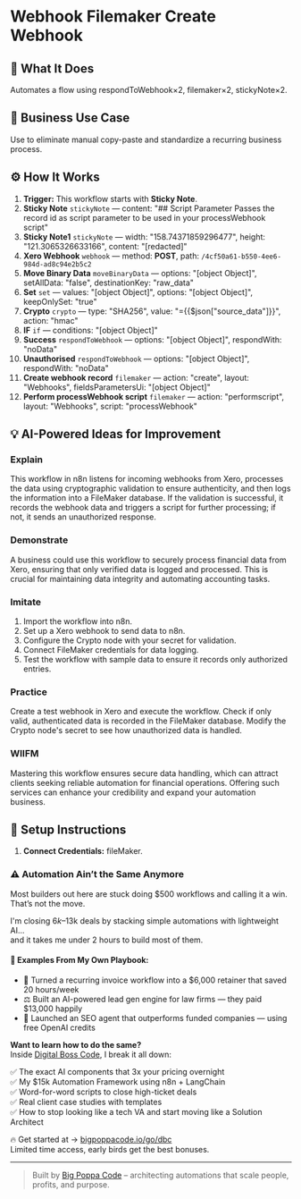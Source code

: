 # Webhook Filemaker Create Webhook
## 🚀 What It Does
Automates a flow using respondToWebhook×2, filemaker×2, stickyNote×2.

## 💼 Business Use Case
Use to eliminate manual copy-paste and standardize a recurring business process.

## ⚙️ How It Works
1. **Trigger:** This workflow starts with **Sticky Note**.
2. **Sticky Note** `stickyNote` — content: "## Script Parameter
Passes the record id as script parameter to be used in your processWebhook script"
3. **Sticky Note1** `stickyNote` — width: "158.74371859296477", height: "121.3065326633166", content: "[redacted]"
4. **Xero Webhook** `webhook` — method: **POST**, path: `/4cf50a61-b550-4ee6-984d-ad8c94e2b5c2`
5. **Move Binary Data** `moveBinaryData` — options: "[object Object]", setAllData: "false", destinationKey: "raw_data"
6. **Set** `set` — values: "[object Object]", options: "[object Object]", keepOnlySet: "true"
7. **Crypto** `crypto` — type: "SHA256", value: "={{$json["source_data"]}}", action: "hmac"
8. **IF** `if` — conditions: "[object Object]"
9. **Success** `respondToWebhook` — options: "[object Object]", respondWith: "noData"
10. **Unauthorised** `respondToWebhook` — options: "[object Object]", respondWith: "noData"
11. **Create webhook record** `filemaker` — action: "create", layout: "Webhooks", fieldsParametersUi: "[object Object]"
12. **Perform processWebhook script** `filemaker` — action: "performscript", layout: "Webhooks", script: "processWebhook"

## 💡 AI-Powered Ideas for Improvement
### Explain
This workflow in n8n listens for incoming webhooks from Xero, processes the data using cryptographic validation to ensure authenticity, and then logs the information into a FileMaker database. If the validation is successful, it records the webhook data and triggers a script for further processing; if not, it sends an unauthorized response.

### Demonstrate
A business could use this workflow to securely process financial data from Xero, ensuring that only verified data is logged and processed. This is crucial for maintaining data integrity and automating accounting tasks.

### Imitate
1. Import the workflow into n8n.
2. Set up a Xero webhook to send data to n8n.
3. Configure the Crypto node with your secret for validation.
4. Connect FileMaker credentials for data logging.
5. Test the workflow with sample data to ensure it records only authorized entries.

### Practice
Create a test webhook in Xero and execute the workflow. Check if only valid, authenticated data is recorded in the FileMaker database. Modify the Crypto node's secret to see how unauthorized data is handled.

### WIIFM
Mastering this workflow ensures secure data handling, which can attract clients seeking reliable automation for financial operations. Offering such services can enhance your credibility and expand your automation business.

## 🔧 Setup Instructions
1. **Connect Credentials:** fileMaker.

### ⚠️ Automation Ain’t the Same Anymore

Most builders out here are stuck doing $500 workflows and calling it a win.  
That’s not the move.  

I'm closing $6k–$13k deals by stacking simple automations with lightweight AI...  
and it takes me under 2 hours to build most of them.

#### 🧠 Examples From My Own Playbook:
- 🔁 Turned a recurring invoice workflow into a $6,000 retainer that saved 20 hours/week  
- ⚖️ Built an AI-powered lead gen engine for law firms — they paid $13,000 happily  
- 🚀 Launched an SEO agent that outperforms funded companies — using free OpenAI credits  

**Want to learn how to do the same?**  
Inside [Digital Boss Code](https://bigpoppacode.io/go/dbc), I break it all down:

✅ The exact AI components that 3x your pricing overnight  
✅ My $15k Automation Framework using n8n + LangChain  
✅ Word-for-word scripts to close high-ticket deals  
✅ Real client case studies with templates  
✅ How to stop looking like a tech VA and start moving like a Solution Architect  

🔥 Get started at → [bigpoppacode.io/go/dbc](https://bigpoppacode.io/go/dbc)  
Limited time access, early birds get the best bonuses.

---
> Built by [Big Poppa Code](https://bigpoppacode.io) – architecting automations that scale people, profits, and purpose.
